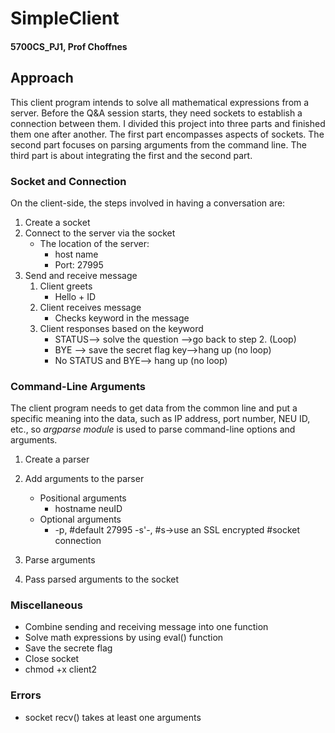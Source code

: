 # SimpleClient
#### 5700CS_PJ1, Prof Choffnes
## Approach
This client program intends to solve all mathematical expressions from a server.
Before the Q&A session starts, they need sockets to establish a connection between them. 
I divided this project into three parts and finished them one after another. 
The first part encompasses aspects of sockets. The second part focuses on parsing arguments from the command line. 
The third part is about integrating the first and the second part. 
### Socket and Connection
On the client-side, the steps involved in having a conversation are:
1. Create a socket
2. Connect to the server via the socket
	- The location of the server: 
		- host name 
		- Port: 27995 
3. Send and receive message 
	1. Client greets
		- Hello + ID 
	2. Client receives message
		- Checks keyword in the message 
	3. Client responses based on the keyword 
		- STATUS—> solve the question —>go back to step 2. (Loop)
		- BYE —> save the secret flag key—>hang up (no loop)
		-  No STATUS and BYE—> hang up (no loop) 	
### Command-Line Arguments
The client program needs to get data from the common line and put a specific meaning into the data,  such as IP address, port number, NEU ID, etc., so *argparse module* is used to parse command-line options and arguments.  
1. Create a parser 
2. Add arguments to the parser 
	- Positional arguments 
		- hostname
			neuID
	- Optional arguments 
		- -p, #default 27995 
			-s'-, #s->use an SSL encrypted #socket connection
			 
			
3. Parse arguments 
4. Pass parsed arguments to the socket 
### Miscellaneous
- Combine sending and receiving message into one function
- Solve math expressions by using eval() function
- Save the secrete flag
- Close socket
-  chmod +x client2
### Errors
- socket recv() takes at least one arguments
